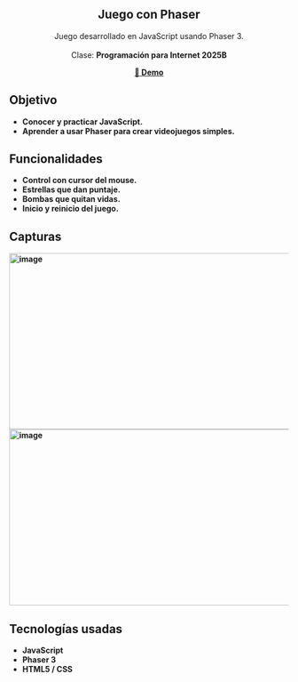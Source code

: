 <div align="center">

<h2 align="center">Juego con Phaser</h2>

Juego desarrollado en JavaScript usando Phaser 3. <br><br> Clase: <strong>Programación para Internet 2025B<strong>

<a href="" target="_blank"><strong>🎯 Demo </strong></a>

</div>

## Objetivo
- Conocer y practicar JavaScript.
- Aprender a usar Phaser para crear videojuegos simples.

## Funcionalidades
- Control con cursor del mouse.
- Estrellas que dan puntaje.
- Bombas que quitan vidas.
- Inicio y reinicio del juego.

## Capturas
<img width="686" height="317" alt="image" src="https://github.com/user-attachments/assets/cf98ce26-11bd-4c85-83dc-5cbef8d814ca" />
<img width="688" height="317" alt="image" src="https://github.com/user-attachments/assets/50290283-9879-44b4-9f81-18114433b108" />

## Tecnologías usadas
- JavaScript
- Phaser 3
- HTML5 / CSS




